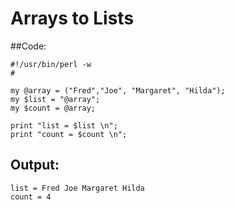 # Arrays to Lists


##Code:
```
#!/usr/bin/perl -w
#

my @array = ("Fred","Joe", "Margaret", "Hilda");
my $list = "@array";
my $count = @array;

print "list = $list \n";
print "count = $count \n";
```

## Output:

```
list = Fred Joe Margaret Hilda
count = 4
```